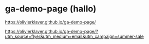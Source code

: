 # ga-demo-page (hallo)

https://olivierklaver.github.io/ga-demo-page/

https://olivierklaver.github.io/ga-demo-page/?utm_source=flyer&utm_medium=email&utm_campaign=summer-sale
